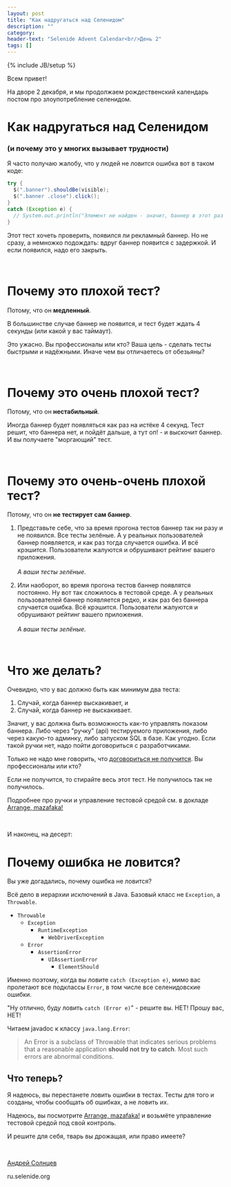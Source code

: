 ```yaml
---
layout: post
title: "Как надругаться над Селенидом"
description: ""
category:
header-text: "Selenide Advent Calendar<br/>День 2"
tags: []
---
```

{% include JB/setup %}

Всем привет!

На дворе 2 декабря, и мы продолжаем рождественский календарь постом про злоупотребление селенидом.  

# Как надругаться над Селенидом
### (и почему это у многих вызывает трудности)

Я часто получаю жалобу, что у людей не ловится ошибка вот в таком коде:

```java
try {
  $(".banner").shouldBe(visible);
  $(".banner .close").click();
}
catch (Exception e) {
  // System.out.println("Элемент не найден - значит, баннер в этот раз не появился");
}
```

Этот тест хочеть проверить, появился ли рекламный баннер. Но не сразу, а немножко подождать: вдруг баннер появится с задержкой.
И если появился, надо его закрыть. 

<br/>

# Почему это плохой тест?

Потому, что он **медленный**.

В большинстве случае баннер не появится, и тест будет ждать 4 секунды (или какой у вас таймаут).

Это ужасно. Вы профессионалы или кто? Ваша цель - сделать тесты быстрыми и надёжными. Иначе чем вы отличаетесь от обезьяны? 

<br/>

# Почему это очень плохой тест?

Потому, что он **нестабильный**.

Иногда баннер будет появляться как раз на истёке 4 секунд. 
Тест решит, что баннера нет, и пойдёт дальше, а тут оп! - и выскочит баннер. И вы получаете "моргающий" тест. 

<br/>

# Почему это очень-очень плохой тест?

Потому, что он **не тестирует сам баннер**. 

1. Представьте себе, что за время прогона тестов баннер так ни разу и не появился. Все тесты зелёные.
А у реальных пользователей баннер появляется, и как раз тогда случается ошибка. И всё крэшится.
Пользователи жалуются и обрушивают рейтинг вашего приложения. <br/> <br/> 
  _А ваши тесты зелёные._

2. Или наоборот, во время прогона тестов баннер появлятся постоянно. Ну вот так сложилось в тестовой среде. 
  А у реальных пользователей баннер появляется редко, и как раз без баннера случается ошибка. Всё крэшится.
Пользователи жалуются и обрушивают рейтинг вашего приложения. <br/> <br/> 
  _А ваши тесты зелёные._

<br/>

# Что же делать?

Очевидно, что у вас должно быть как минимум два теста: 
1. Случай, когда баннер выскакивает, и
2. Случай, когда баннер не выскакивает.

Значит, у вас должна быть возможность как-то управлять показом баннера. 
Либо через "ручку" (api) тестируемого приложения, либо через какую-то админку, либо запуском SQL в базе. Как угодно. 
Если такой ручки нет, надо пойти договориться с разработчиками. 

Только не надо мне говорить, что [договориться не получится](https://asolntsev.livejournal.com/77819.html). Вы профессионалы или кто?

Если не получится, то стирайте весь этот тест. Не получилось так не получилось. 

Подробнее про ручки и управление тестовой средой см. в докладе [Arrange, mazafaka!](https://www.youtube.com/watch?v=ePvrXUCeAr8)

<br/>

И наконец, на десерт:
# Почему ошибка не ловится?

Вы уже догадались, почему ошибка не ловится? 

Всё дело в иерархии исключений в Java. Базовый класс не `Exception`, а `Throwable`. 

* `Throwable`
  * `Exception`
    * `RuntimeException`
      * `WebDriverException`
  * `Error`
    * `AssertionError`
      * `UIAssertionError`
        * `ElementShould`

Именно поэтому, когда вы ловите `catch (Exception e)`, мимо вас пролетают все подклассы `Error`, в том числе все селенидовские ошибки.

"Ну отлично, буду ловить `catch (Error e)`" - решите вы. НЕТ! Прошу вас, НЕТ! 

Читаем javadoc к классу `java.lang.Error`: 

> An Error is a subclass of Throwable that indicates serious problems that a reasonable application **should not try to catch**. 
> Most such errors are abnormal conditions.

## Что теперь?

Я надеюсь, вы перестанете ловить ошибки в тестах. Тесты для того и созданы, чтобы сообщать об ошибках, а не ловить их. 

Надеюсь, вы посмотрите [Arrange, mazafaka!](https://www.youtube.com/watch?v=ePvrXUCeAr8) и возьмёте управление тестовой средой под свой контроль.

И решите для себя, тварь вы дрожащая, или право имеете?

<br>

[Андрей Солнцев](http://asolntsev.github.io/)

ru.selenide.org
